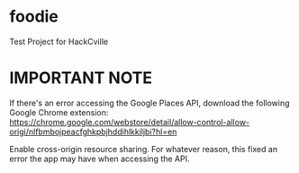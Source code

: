 # foodie
Test Project for HackCville

# IMPORTANT NOTE
If there's an error accessing the Google Places API, download the following Google Chrome extension:
https://chrome.google.com/webstore/detail/allow-control-allow-origi/nlfbmbojpeacfghkpbjhddihlkkiljbi?hl=en

Enable cross-origin resource sharing.  For whatever reason, this fixed an error the app may have when accessing
the API.
